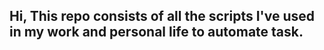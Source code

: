 ## Hi, This repo consists of all the scripts I've used in my work and personal life to automate task. 
